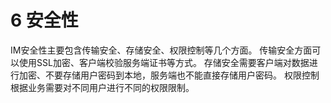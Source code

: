 # 6 安全性
IM安全性主要包含传输安全、存储安全、权限控制等几个方面。
传输安全方面可以使用SSL加密、客户端校验服务端证书等方式。
存储安全需要客户端对数据进行加密、不要存储用户密码到本地，服务端也不能直接存储用户密码。
权限控制根据业务需要对不同用户进行不同的权限限制。


